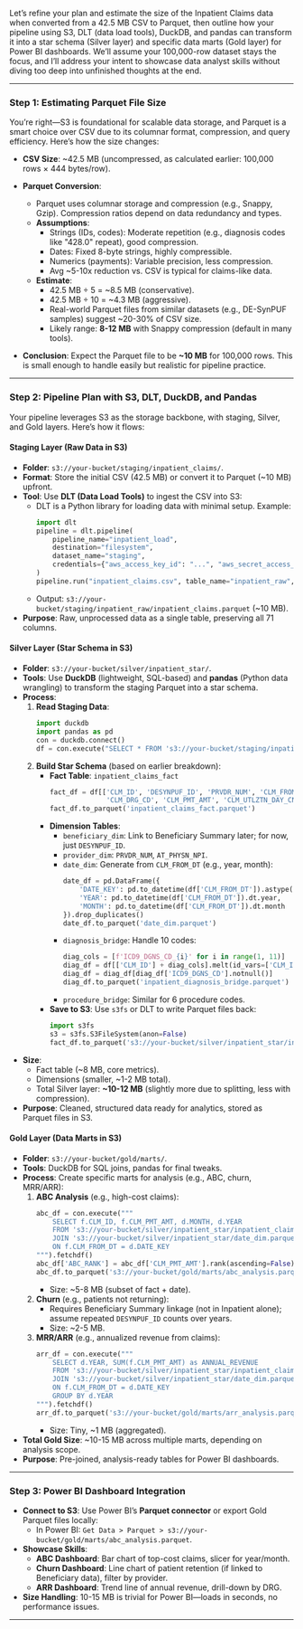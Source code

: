 Let’s refine your plan and estimate the size of the Inpatient Claims data when converted from a 42.5 MB CSV to Parquet, then outline how your pipeline using S3, DLT (data load tools), DuckDB, and pandas can transform it into a star schema (Silver layer) and specific data marts (Gold layer) for Power BI dashboards. We’ll assume your 100,000-row dataset stays the focus, and I’ll address your intent to showcase data analyst skills without diving too deep into unfinished thoughts at the end.

---

### Step 1: Estimating Parquet File Size
You’re right—S3 is foundational for scalable data storage, and Parquet is a smart choice over CSV due to its columnar format, compression, and query efficiency. Here’s how the size changes:

- **CSV Size**: ~42.5 MB (uncompressed, as calculated earlier: 100,000 rows × 444 bytes/row).
- **Parquet Conversion**:
  - Parquet uses columnar storage and compression (e.g., Snappy, Gzip). Compression ratios depend on data redundancy and types.
  - **Assumptions**:
    - Strings (IDs, codes): Moderate repetition (e.g., diagnosis codes like "428.0" repeat), good compression.
    - Dates: Fixed 8-byte strings, highly compressible.
    - Numerics (payments): Variable precision, less compression.
    - Avg ~5-10x reduction vs. CSV is typical for claims-like data.
  - **Estimate**: 
    - 42.5 MB ÷ 5 = ~8.5 MB (conservative).
    - 42.5 MB ÷ 10 = ~4.3 MB (aggressive).
    - Real-world Parquet files from similar datasets (e.g., DE-SynPUF samples) suggest ~20-30% of CSV size.
    - Likely range: **8-12 MB** with Snappy compression (default in many tools).

- **Conclusion**: Expect the Parquet file to be **~10 MB** for 100,000 rows. This is small enough to handle easily but realistic for pipeline practice.

---

### Step 2: Pipeline Plan with S3, DLT, DuckDB, and Pandas
Your pipeline leverages S3 as the storage backbone, with staging, Silver, and Gold layers. Here’s how it flows:

#### Staging Layer (Raw Data in S3)
- **Folder**: `s3://your-bucket/staging/inpatient_claims/`.
- **Format**: Store the initial CSV (42.5 MB) or convert it to Parquet (~10 MB) upfront.
- **Tool**: Use **DLT (Data Load Tools)** to ingest the CSV into S3:
  - DLT is a Python library for loading data with minimal setup. Example:
    ```python
    import dlt
    pipeline = dlt.pipeline(
        pipeline_name="inpatient_load",
        destination="filesystem",
        dataset_name="staging",
        credentials={"aws_access_key_id": "...", "aws_secret_access_key": "..."}
    )
    pipeline.run("inpatient_claims.csv", table_name="inpatient_raw", write_disposition="replace")
    ```
  - Output: `s3://your-bucket/staging/inpatient_raw/inpatient_claims.parquet` (~10 MB).
- **Purpose**: Raw, unprocessed data as a single table, preserving all 71 columns.

#### Silver Layer (Star Schema in S3)
- **Folder**: `s3://your-bucket/silver/inpatient_star/`.
- **Tools**: Use **DuckDB** (lightweight, SQL-based) and **pandas** (Python data wrangling) to transform the staging Parquet into a star schema.
- **Process**:
  1. **Read Staging Data**:
     ```python
     import duckdb
     import pandas as pd
     con = duckdb.connect()
     df = con.execute("SELECT * FROM 's3://your-bucket/staging/inpatient_raw/*.parquet'").fetchdf()
     ```
  2. **Build Star Schema** (based on earlier breakdown):
     - **Fact Table**: `inpatient_claims_fact`
       ```python
       fact_df = df[['CLM_ID', 'DESYNPUF_ID', 'PRVDR_NUM', 'CLM_FROM_DT', 'CLM_THRU_DT', 
                     'CLM_DRG_CD', 'CLM_PMT_AMT', 'CLM_UTLZTN_DAY_CNT']]
       fact_df.to_parquet('inpatient_claims_fact.parquet')
       ```
     - **Dimension Tables**:
       - `beneficiary_dim`: Link to Beneficiary Summary later; for now, just `DESYNPUF_ID`.
       - `provider_dim`: `PRVDR_NUM`, `AT_PHYSN_NPI`.
       - `date_dim`: Generate from `CLM_FROM_DT` (e.g., year, month):
         ```python
         date_df = pd.DataFrame({
             'DATE_KEY': pd.to_datetime(df['CLM_FROM_DT']).astype(str).str.replace('-', ''),
             'YEAR': pd.to_datetime(df['CLM_FROM_DT']).dt.year,
             'MONTH': pd.to_datetime(df['CLM_FROM_DT']).dt.month
         }).drop_duplicates()
         date_df.to_parquet('date_dim.parquet')
         ```
       - `diagnosis_bridge`: Handle 10 codes:
         ```python
         diag_cols = [f'ICD9_DGNS_CD_{i}' for i in range(1, 11)]
         diag_df = df[['CLM_ID'] + diag_cols].melt(id_vars=['CLM_ID'], value_name='ICD9_DGNS_CD')
         diag_df = diag_df[diag_df['ICD9_DGNS_CD'].notnull()]
         diag_df.to_parquet('inpatient_diagnosis_bridge.parquet')
         ```
       - `procedure_bridge`: Similar for 6 procedure codes.
     - **Save to S3**: Use `s3fs` or DLT to write Parquet files back:
       ```python
       import s3fs
       s3 = s3fs.S3FileSystem(anon=False)
       fact_df.to_parquet('s3://your-bucket/silver/inpatient_star/inpatient_claims_fact.parquet')
       ```
- **Size**: 
  - Fact table (~8 MB, core metrics).
  - Dimensions (smaller, ~1-2 MB total).
  - Total Silver layer: **~10-12 MB** (slightly more due to splitting, less with compression).
- **Purpose**: Cleaned, structured data ready for analytics, stored as Parquet files in S3.

#### Gold Layer (Data Marts in S3)
- **Folder**: `s3://your-bucket/gold/marts/`.
- **Tools**: DuckDB for SQL joins, pandas for final tweaks.
- **Process**: Create specific marts for analysis (e.g., ABC, churn, MRR/ARR):
  1. **ABC Analysis** (e.g., high-cost claims):
     ```python
     abc_df = con.execute("""
         SELECT f.CLM_ID, f.CLM_PMT_AMT, d.MONTH, d.YEAR
         FROM 's3://your-bucket/silver/inpatient_star/inpatient_claims_fact.parquet' f
         JOIN 's3://your-bucket/silver/inpatient_star/date_dim.parquet' d
         ON f.CLM_FROM_DT = d.DATE_KEY
     """).fetchdf()
     abc_df['ABC_RANK'] = abc_df['CLM_PMT_AMT'].rank(ascending=False)
     abc_df.to_parquet('s3://your-bucket/gold/marts/abc_analysis.parquet')
     ```
     - Size: ~5-8 MB (subset of fact + date).
  2. **Churn** (e.g., patients not returning):
     - Requires Beneficiary Summary linkage (not in Inpatient alone); assume repeated `DESYNPUF_ID` counts over years.
     - Size: ~2-5 MB.
  3. **MRR/ARR** (e.g., annualized revenue from claims):
     ```python
     arr_df = con.execute("""
         SELECT d.YEAR, SUM(f.CLM_PMT_AMT) as ANNUAL_REVENUE
         FROM 's3://your-bucket/silver/inpatient_star/inpatient_claims_fact.parquet' f
         JOIN 's3://your-bucket/silver/inpatient_star/date_dim.parquet' d
         ON f.CLM_FROM_DT = d.DATE_KEY
         GROUP BY d.YEAR
     """).fetchdf()
     arr_df.to_parquet('s3://your-bucket/gold/marts/arr_analysis.parquet')
     ```
     - Size: Tiny, ~1 MB (aggregated).
- **Total Gold Size**: ~10-15 MB across multiple marts, depending on analysis scope.
- **Purpose**: Pre-joined, analysis-ready tables for Power BI dashboards.

---

### Step 3: Power BI Dashboard Integration
- **Connect to S3**: Use Power BI’s **Parquet connector** or export Gold Parquet files locally:
  - In Power BI: `Get Data > Parquet > s3://your-bucket/gold/marts/abc_analysis.parquet`.
- **Showcase Skills**:
  - **ABC Dashboard**: Bar chart of top-cost claims, slicer for year/month.
  - **Churn Dashboard**: Line chart of patient retention (if linked to Beneficiary data), filter by provider.
  - **ARR Dashboard**: Trend line of annual revenue, drill-down by DRG.
- **Size Handling**: 10-15 MB is trivial for Power BI—loads in seconds, no performance issues.

---

